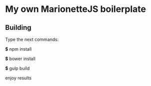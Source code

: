 # My own MarionetteJS boilerplate

## Building

Type the next commands:

**$** npm install

**$** bower install

**$** gulp build

enjoy results